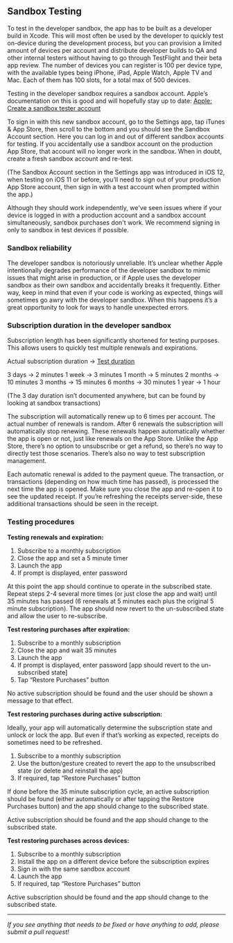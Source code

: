 ## Sandbox Testing

To test in the developer sandbox, the app has to be built as a developer build in Xcode. This will most often be used by the developer to quickly test on-device during the development process, but you can provision a limited amount of devices per account and distribute developer builds to QA and other internal testers without having to go through TestFlight and their beta app review. The number of devices you can register is 100 per device type, with the available types being iPhone, iPad, Apple Watch, Apple TV and Mac. Each of them has 100 slots, for a total max of 500 devices.

Testing in the developer sandbox requires a sandbox account. Apple’s documentation on this is good and will hopefully stay up to date: [Apple: Create a sandbox tester account](https://help.apple.com/app-store-connect/#/dev8b997bee1)

To sign in with this new sandbox account, go to the Settings app, tap iTunes & App Store, then scroll to the bottom and you should see the Sandbox Account section. Here you can log in and out of different sandbox accounts for testing. If you accidentally use a sandbox account on the production App Store, that account will no longer work in the sandbox. When in doubt, create a fresh sandbox account and re-test.

(The Sandbox Account section in the Settings app was introduced in iOS 12, when testing on iOS 11 or before, you’ll need to sign out of your production App Store account, then sign in with a test account when prompted within the app.)

Although they should work independently, we've seen issues where if your device is logged in with a production account and a sandbox account simultaneously, sandbox purchases don't work. We recommend signing in only to sandbox in test devices if possible. 

### Sandbox reliability

The developer sandbox is notoriously unreliable. It’s unclear whether Apple intentionally degrades performance of the developer sandbox to mimic issues that might arise in production, or if Apple uses the developer sandbox as their own sandbox and accidentally breaks it frequently. Either way, keep in mind that even if your code is working as expected, things will sometimes go awry with the developer sandbox. When this happens it’s a great opportunity to look for ways to handle unexpected errors.

### Subscription duration in the developer sandbox

Subscription length has been significantly shortened for testing purposes. This allows users to quickly test multiple renewals and expirations.

Actual subscription duration -> [Test duration](https://help.apple.com/app-store-connect/#/dev7e89e149d)

3 days -> 2 minutes
1 week -> 3 minutes
1 month -> 5 minutes
2 months -> 10 minutes
3 months -> 15 minutes
6 months -> 30 minutes
1 year -> 1 hour

(The 3 day duration isn’t documented anywhere, but can be found by looking at sandbox transactions)

The subscription will automatically renew up to 6 times per account. The actual number of renewals is random. After 6 renewals the subscription will automatically stop renewing. These renewals happen automatically whether the app is open or not, just like renewals on the App Store. Unlike the App Store, there’s no option to unsubscribe or get a refund, so there’s no way to directly test those scenarios. There’s also no way to test subscription management.

Each automatic renewal is added to the payment queue. The transaction, or transactions (depending on how much time has passed), is processed the next time the app is opened. Make sure you close the app and re-open it to see the updated receipt. If you’re refreshing the receipts server-side, these additional transactions should be seen in the receipt.

### Testing procedures

**Testing renewals and expiration:**

1. Subscribe to a monthly subscription
2. Close the app and set a 5 minute timer
3. Launch the app
4. If prompt is displayed, enter password

At this point the app should continue to operate in the subscribed state. Repeat steps 2-4 several more times (or just close the app and wait) until 35 minutes has passed (6 renewals at 5 minutes each plus the original 5 minute subscription). The app should now revert to the un-subscribed state and allow the user to re-subscribe.

**Test restoring purchases after expiration:**

1. Subscribe to a monthly subscription
2. Close the app and wait 35 minutes
3. Launch the app
4. If prompt is displayed, enter password
[app should revert to the un-subscribed state]
5. Tap “Restore Purchases” button

No active subscription should be found and the user should be shown a message to that effect.

**Test restoring purchases during active subscription:**

Ideally, your app will automatically determine the subscription state and unlock or lock the app. But even if that’s working as expected, receipts do sometimes need to be refreshed.

1. Subscribe to a monthly subscription
2. Use the button/gesture created to revert the app to the unsubscribed state (or delete and reinstall the app)
3. If required, tap “Restore Purchases” button

If done before the 35 minute subscription cycle, an active subscription should be found (either automatically or after tapping the Restore Purchases button) and the app should change to the subscribed state.

Active subscription should be found and the app should change to the subscribed state.

**Test restoring purchases across devices:**

1. Subscribe to a monthly subscription
2. Install the app on a different device before the subscription expires
3. Sign in with the same sandbox account
4. Launch the app
5. If required, tap “Restore Purchases” button

Active subscription should be found and the app should change to the subscribed state.

___________________________________________________________________
_If you see anything that needs to be fixed or have anything to add, please submit a pull request!_